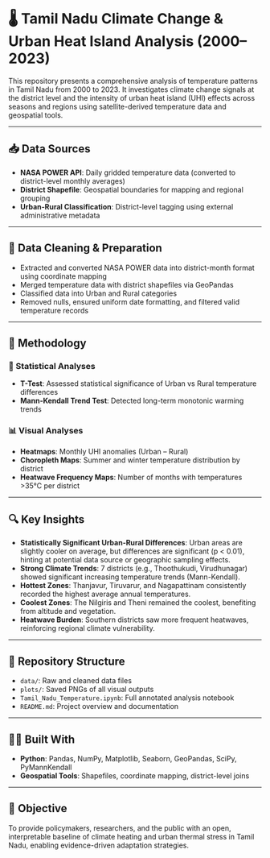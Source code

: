 # 🌡️ Tamil Nadu Climate Change & Urban Heat Island Analysis (2000–2023)

This repository presents a comprehensive analysis of temperature patterns in Tamil Nadu from 2000 to 2023. It investigates climate change signals at the district level and the intensity of urban heat island (UHI) effects across seasons and regions using satellite-derived temperature data and geospatial tools.

---

## 📥 Data Sources

- **NASA POWER API**: Daily gridded temperature data (converted to district-level monthly averages)
- **District Shapefile**: Geospatial boundaries for mapping and regional grouping
- **Urban-Rural Classification**: District-level tagging using external administrative metadata

---

## 🧹 Data Cleaning & Preparation

- Extracted and converted NASA POWER data into district-month format using coordinate mapping
- Merged temperature data with district shapefiles via GeoPandas
- Classified data into Urban and Rural categories
- Removed nulls, ensured uniform date formatting, and filtered valid temperature records

---

## 🧪 Methodology

### 🔬 Statistical Analyses
- **T-Test**: Assessed statistical significance of Urban vs Rural temperature differences
- **Mann-Kendall Trend Test**: Detected long-term monotonic warming trends

### 📊 Visual Analyses
- **Heatmaps**: Monthly UHI anomalies (Urban – Rural)
- **Choropleth Maps**: Summer and winter temperature distribution by district
- **Heatwave Frequency Maps**: Number of months with temperatures >35°C per district

---

## 🔍 Key Insights

- **Statistically Significant Urban-Rural Differences**: Urban areas are slightly cooler on average, but differences are significant (p < 0.01), hinting at potential data source or geographic sampling effects.
- **Strong Climate Trends**: 7 districts (e.g., Thoothukudi, Virudhunagar) showed significant increasing temperature trends (Mann-Kendall).
- **Hottest Zones**: Thanjavur, Tiruvarur, and Nagapattinam consistently recorded the highest average annual temperatures.
- **Coolest Zones**: The Nilgiris and Theni remained the coolest, benefiting from altitude and vegetation.
- **Heatwave Burden**: Southern districts saw more frequent heatwaves, reinforcing regional climate vulnerability.

---

## 📂 Repository Structure

- `data/`: Raw and cleaned data files
- `plots/`: Saved PNGs of all visual outputs
- `Tamil_Nadu_Temperature.ipynb`: Full annotated analysis notebook
- `README.md`: Project overview and documentation

---

## 👨‍💻 Built With

- **Python**: Pandas, NumPy, Matplotlib, Seaborn, GeoPandas, SciPy, PyMannKendall
- **Geospatial Tools**: Shapefiles, coordinate mapping, district-level joins

---

## 📌 Objective

To provide policymakers, researchers, and the public with an open, interpretable baseline of climate heating and urban thermal stress in Tamil Nadu, enabling evidence-driven adaptation strategies.
